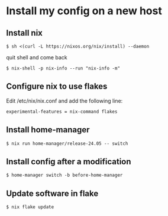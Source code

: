 # Install my config on a new host
## Install nix
```
$ sh <(curl -L https://nixos.org/nix/install) --daemon
```
quit shell and come back

```
$ nix-shell -p nix-info --run "nix-info -m"
```
## Configure nix to use flakes

Edit /etc/nix/nix.conf and add the following line:
```
experimental-features = nix-command flakes
```
## Install home-manager
```
$ nix run home-manager/release-24.05 -- switch 
```
## Install config after a modification
```
$ home-manager switch -b before-home-manager
```
## Update software in flake
```
$ nix flake update
```

